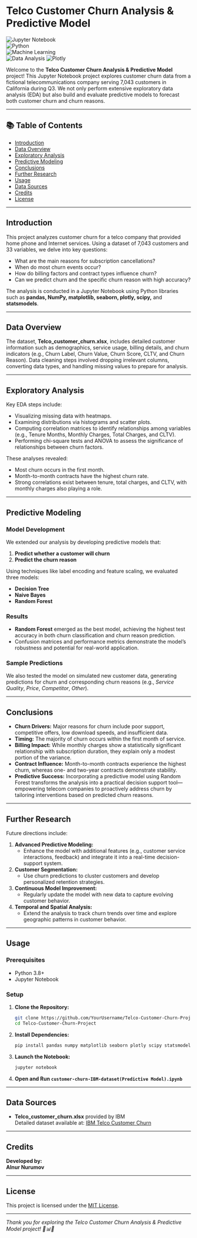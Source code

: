 # Telco Customer Churn Analysis & Predictive Model

![Jupyter Notebook](https://img.shields.io/badge/Jupyter-Notebook-orange?logo=jupyter)  
![Python](https://img.shields.io/badge/Python-3.8-blue?logo=python)  
![Machine Learning](https://img.shields.io/badge/ML-Predictive_Model-green?logo=scikitlearn)  
![Data Analysis](https://img.shields.io/badge/Data-Analysis-blue?logo=pandas)
![Plotly](https://img.shields.io/badge/Plotly-Interactive-green)

Welcome to the **Telco Customer Churn Analysis & Predictive Model** project! This Jupyter Notebook project explores customer churn data from a fictional telecommunications company serving 7,043 customers in California during Q3. We not only perform extensive exploratory data analysis (EDA) but also build and evaluate predictive models to forecast both customer churn and churn reasons.

---

## 📚 Table of Contents

- [Introduction](#introduction)
- [Data Overview](#data-overview)
- [Exploratory Analysis](#exploratory-analysis)
- [Predictive Modeling](#predictive-modeling)
- [Conclusions](#conclusions)
- [Further Research](#further-research)
- [Usage](#usage)
- [Data Sources](#data-sources)
- [Credits](#credits)
- [License](#license)

---

## Introduction

This project analyzes customer churn for a telco company that provided home phone and Internet services. Using a dataset of 7,043 customers and 33 variables, we delve into key questions:

- What are the main reasons for subscription cancellations?
- When do most churn events occur?
- How do billing factors and contract types influence churn?
- Can we predict churn and the specific churn reason with high accuracy?

The analysis is conducted in a Jupyter Notebook using Python libraries such as **pandas, NumPy, matplotlib, seaborn, plotly, scipy,** and **statsmodels**.

---

## Data Overview

The dataset, **Telco_customer_churn.xlsx**, includes detailed customer information such as demographics, service usage, billing details, and churn indicators (e.g., Churn Label, Churn Value, Churn Score, CLTV, and Churn Reason). Data cleaning steps involved dropping irrelevant columns, converting data types, and handling missing values to prepare for analysis.

---

## Exploratory Analysis

Key EDA steps include:
- Visualizing missing data with heatmaps.
- Examining distributions via histograms and scatter plots.
- Computing correlation matrices to identify relationships among variables (e.g., Tenure Months, Monthly Charges, Total Charges, and CLTV).
- Performing chi-square tests and ANOVA to assess the significance of relationships between churn factors.

These analyses revealed:
- Most churn occurs in the first month.
- Month-to-month contracts have the highest churn rate.
- Strong correlations exist between tenure, total charges, and CLTV, with monthly charges also playing a role.

---

## Predictive Modeling

### Model Development

We extended our analysis by developing predictive models that:
1. **Predict whether a customer will churn**  
2. **Predict the churn reason**

Using techniques like label encoding and feature scaling, we evaluated three models:
- **Decision Tree**
- **Naive Bayes**
- **Random Forest**

### Results

- **Random Forest** emerged as the best model, achieving the highest test accuracy in both churn classification and churn reason prediction.
- Confusion matrices and performance metrics demonstrate the model’s robustness and potential for real-world application.

### Sample Predictions

We also tested the model on simulated new customer data, generating predictions for churn and corresponding churn reasons (e.g., *Service Quality*, *Price*, *Competitor*, *Other*).

---

## Conclusions

- **Churn Drivers:** Major reasons for churn include poor support, competitive offers, low download speeds, and insufficient data.
- **Timing:** The majority of churn occurs within the first month of service.
- **Billing Impact:** While monthly charges show a statistically significant relationship with subscription duration, they explain only a modest portion of the variance.
- **Contract Influence:** Month-to-month contracts experience the highest churn, whereas one- and two-year contracts demonstrate stability.
- **Predictive Success:** Incorporating a predictive model using Random Forest transforms the analysis into a practical decision support tool—empowering telecom companies to proactively address churn by tailoring interventions based on predicted churn reasons.

---

## Further Research

Future directions include:
1. **Advanced Predictive Modeling:**  
   - Enhance the model with additional features (e.g., customer service interactions, feedback) and integrate it into a real-time decision-support system.
2. **Customer Segmentation:**  
   - Use churn predictions to cluster customers and develop personalized retention strategies.
3. **Continuous Model Improvement:**  
   - Regularly update the model with new data to capture evolving customer behavior.
4. **Temporal and Spatial Analysis:**  
   - Extend the analysis to track churn trends over time and explore geographic patterns in customer behavior.

---

## Usage

### Prerequisites
- Python 3.8+
- Jupyter Notebook

### Setup

1. **Clone the Repository:**
   ```bash
   git clone https://github.com/YourUsername/Telco-Customer-Churn-Project.git
   cd Telco-Customer-Churn-Project
   ```

2. **Install Dependencies:**
   ```bash
   pip install pandas numpy matplotlib seaborn plotly scipy statsmodels scikit-learn
   ```

3. **Launch the Notebook:**
   ```bash
   jupyter notebook
   ```
4. **Open and Run `customer-churn-IBM-dataset(Predictive Model).ipynb`**

---

## Data Sources

- **Telco_customer_churn.xlsx** provided by IBM  
  Detailed dataset available at: [IBM Telco Customer Churn](https://community.ibm.com/accelerators/?context=analytics&query=telco%20churn&type=Data&product=Cognos%20Analytics)

---

## Credits

**Developed by:**  
**Alnur Nurumov**

---

## License

This project is licensed under the [MIT License](LICENSE).

---

*Thank you for exploring the Telco Customer Churn Analysis & Predictive Model project! 🚀📊✨*
